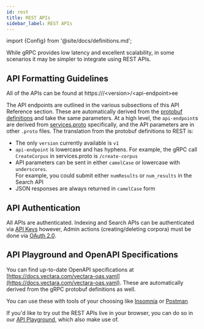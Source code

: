 ```yaml
---
id: rest
title: REST APIs
sidebar_label: REST APIs
---
```


import {Config} from '@site/docs/definitions.md';

While gRPC provides low latency and excellent scalability, in some scenarios
it may be simpler to integrate using REST APIs.

## API Formatting Guidelines
All of the APIs can be found at https://<Config v="domains.rest.admin"/>/&lt;version&gt;/&lt;api-endpoint&gt;ee

The API endpoints are outlined in the various subsections of this API Reference
section.  These are automatically derived from the [protobuf definitions](https://github.com/vectara/protos)
and take the same parameters.  At a high level, the `api-endpoint`s are derived from
[services.proto](https://github.com/vectara/protos/blob/main/services.proto)
specifically, and the API parameters are in other `.proto` files.  The translation
from the protobuf definitions to REST is:
- The only `version` currently available is `v1`
- `api-endpoint` is lowercase and has hyphens.  For example, the gRPC 
  call `CreateCorpus` in services.proto is `/create-corpus`
- API parameters can be sent in either `camelCase` or lowercase with `underscores`.  
  For example, you could submit either `numResults` or `num_results` in the Search API
- JSON responses are always returned in `camelCase` form

## API Authentication
All <Config v="names.product"/> APIs are authenticated.  Indexing and Search
APIs can be authenticated via [API Keys](/docs/learn/authentication/api-key-management)
however, Admin actions (creating/deleting corpora) must be done via
[OAuth 2.0](/docs/learn/authentication/oauth-2).

## API Playground and OpenAPI Specifications
You can find up-to-date OpenAPI specifications at
[https://docs.vectara.com/vectara-oas.yaml](https://docs.vectara.com/vectara-oas.yaml).
These are automatically derived from the gRPC protobuf definitions as well.

You can use these with tools of your choosing like [Insomnia](https://insomnia.rest/)
or [Postman](https://www.postman.com/)

If you'd like to try out the REST APIs live in your browser, you can do so in
our [API Playground](/docs/rest-api/vectara-rest-api), which also make use of.
